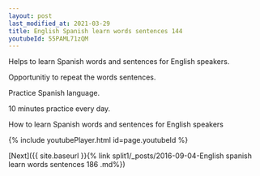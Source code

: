 ```yaml
---
layout: post
last_modified_at: 2021-03-29
title: English Spanish learn words sentences 144 
youtubeId: 55PAML71zQM
---
```

 
 
Helps to learn Spanish words and sentences for English speakers.

Opportunitiy to repeat the words sentences. 

Practice Spanish language. 
 
10 minutes practice every day. 
 
How to learn Spanish words and sentences for English speakers 
 
{% include youtubePlayer.html id=page.youtubeId %}
 
 
[Next]({{ site.baseurl }}{% link  split1/_posts/2016-09-04-English spanish learn words sentences 186 .md%})
 
